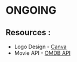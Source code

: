 # ONGOING

## Resources :

* Logo Design - [Canva](https://www.canva.com/)
* Movie API - [OMDB API](http://www.omdbapi.com/)
